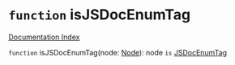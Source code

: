 # `function` isJSDocEnumTag

[Documentation Index](../README.md)

`function` isJSDocEnumTag(node: [Node](../private.interface.Node/README.md)): node `is` [JSDocEnumTag](../private.interface.JSDocEnumTag/README.md)